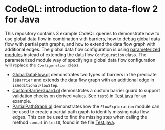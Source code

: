# CodeQL: introduction to data-flow 2 for Java

This repository contains 3 example CodeQL queries to demonstrate how to use global data flow in combination with barriers, how to debug global data flow with partial path graphs, and how to extend the data flow graph with additional edges.
The global data flow configuration is using [parameterized modules](https://codeql.github.com/docs/ql-language-reference/modules/#parameterized-modules) instead of extending the data flow `Configuration` class.
The parameterized module way of specifying a global data flow configuration will replace the `Configuration` class.

- [GlobalDataFlow.ql](./queries/GlobalDataFlow.ql) demonstrates two types of barriers in the predicate `isBarrier` and extends the data flow graph with an additional edge in `isAdditionalFlowStep`.
- [CustomBarrierGuard.ql](./queries/CustomBarrierGuard.ql) demonstrates a custom barrier guard to support validation checks on derived values. See `test6` in [Test.java](./tests/CustomBarrierGuard.ql/Test.java) for an example.
- [PartialPathGraph.ql](./queries/PartialPathGraph.ql) demonstrates how the `FlowExploration` module can be used to create a partial path graph to identify missing data flow edges. This can be used to find the missing step when calling the method `concat` in `test8`, found in the file [Test.java](./tests/GlobalDataFlow/Test.java).